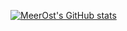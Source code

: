 [![MeerOst's GitHub stats](https://github-readme-stats.vercel.app/api?username=MeerOst&theme=merko)](https://github.com/anuraghazra/github-readme-stats)
